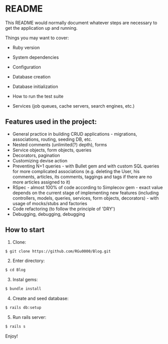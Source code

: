 # README

This README would normally document whatever steps are necessary to get the
application up and running.

Things you may want to cover:

* Ruby version

* System dependencies

* Configuration

* Database creation

* Database initialization

* How to run the test suite

* Services (job queues, cache servers, search engines, etc.)

## Features used in the project:
* General practice in building CRUD applications - migrations, associations, routing, seeding DB, etc.
* Nested comments (unlimited(?) depth), forms
* Service objects, form objects, queries
* Decorators, pagination
* Customizing devise action
* Preventing N+1 queries - with Bullet gem and with custom SQL queries for more complicated associations (e.g. deleting the User, his comments, articles, its comments, taggings and tags if there are no more articles assigned to it)
* RSpec - almost 100% of code according to Simplecov gem - exact value depends on the current stage of implementing new features (including controllers, models, queries, services, form objects, decorators) - with usage of mocks/stubs and factories
* Code refactoring (to follow the principle of 'DRY')
* Debugging, debugging, debugging

## How to start
1. Clone:
```bash
$ git clone https://github.com/RGu0000/Blog.git
```

2. Enter directory:
```bash
$ cd Blog
```

3. Instal gems:
```bash
$ bundle install
```

4. Create and seed database:
```bash
$ rails db:setup
```

5. Run rails server:
```bash
$ rails s
```

Enjoy!
